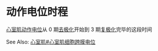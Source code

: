 # 动作电位时程

[心室肌](心室肌.md)[动作电位](动作电位.md)从 0 期[去极化](去极化.md)开始到 3 期[复极化](复极化.md)完毕的这段时间

See Also: [心室肌#心室肌细胞跨膜电位](心室肌#心室肌细胞跨膜电位)
